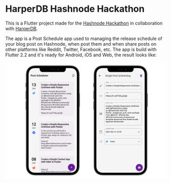 # HarperDB Hashnode Hackathon

This is a Flutter project made for the [Hashnode Hackathon](https://townhall.hashnode.com/announcing-harperdb-hackathon-on-hashnode) in collaboration with [HarperDB](https://harperdb.io/). 

The app is a Post Schedule app used to managing the release schedule of your blog post on Hashnode, when post them and when share posts on other platforms like Reddit, Twitter, Facebook, etc. The app is build with Flutter 2.2 and it's ready for Android, iOS and Web, the result looks like:

<img src="screens/mockup-phone.png">
